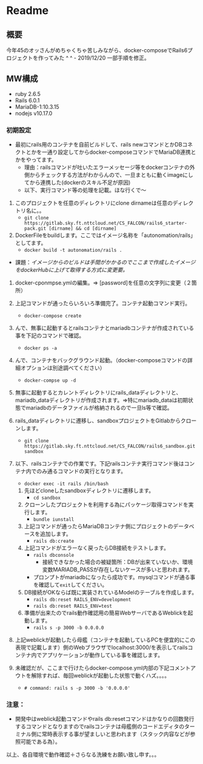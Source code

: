 # Readme

## 概要

今年45のオッさんがめちゃくちゃ苦しみながら、docker-composeでRails6プロジェクトを作ってみた ^ ^
    - 2019/12/20 一部手順を修正。

## MW構成

- ruby 2.6.5
- Rails 6.0.1
- MariaDB-1:10.3.15
- nodejs v10.17.0

### 初期設定

- 最初にrails用のコンテナを自前ビルドして、rails newコマンドとかDBコネクトとかを一通り設定してからdocker-composeコマンドでMariaDB連携とかをやってます。
  - 理由：railsコマンドが吐いたエラーメッセージ等をdockerコンテナの外側からチェックする方法がわからんので、一旦まともに動くimageにしてから連携した(dockerのスキル不足が原因)
  - 以下、実行コマンド等の処理を記載。ほな行くで〜

1. このプロジェクトを任意のディレクトリにclone dirnameは任意のディレクトリ名に。。
    - `git clone https://gitlab.sky.ft.nttcloud.net/CS_FALCON/rails6_starter-pack.git [dirname] && cd [dirname]`
1. DockerFileをbuildします。ここではイメージ名称を「autonomation/rails」としてます。
    - `docker build -t autonomation/rails .`

+ 課題：*イメージからのビルドは手間がかかるのでここまで作成したイメージをdockerHubに上げて取得する方式に変更要。*

1. docker-cponmpse.ymlの編集。=> [password]を任意の文字列に変更（２箇所）
1. 上記コマンドが通ったらいろいろ準備完了。コンテナ起動コマンド実行。
    - `docker-compose create`
1. んで、無事に起動するとrailsコンテナとmariadbコンテナが作成されている事を下記のコマンドで確認。
    - `docker ps -a`
1. んで、コンテナをバックグラウンド起動。（docker-composeコマンドの詳細オプションは別途調べてください）
    - `docker-compse up -d`
1. 無事に起動するとカレントディレクトリにrails_dataディレクトリと、mariadb_dataディレクトリが作成されます。=>特にmariadb_dataは初期状態でmariadbのデータファイルが格納されるので一旦ls等で確認。
1. rails_dataディレクトリに遷移し、sandboxプロジェクトをGitlabからクローンします。
    - `git clone https://gitlab.sky.ft.nttcloud.net/CS_FALCON/rails6_sandbox.git sandbox`
1. 以下、railsコンテナでの作業です。下記railsコンテナ実行コマンド後はコンテナ内でのみ通るコマンドの実行となります。
    - `docker exec -it rails /bin/bash`

    1. 先ほどcloneしたsandboxディレクトリに遷移します。
        - `cd sandbox`
    1. クローンしたプロジェクトを利用する為にパッケージ取得コマンドを実行します。
        - `bundle iunstall`
    1. 上記コマンドが通ったらMariaDBコンテナ側にプロジェクトのデータベースを追加します。
        - `rails db:create`
    1. 上記コマンドがエラーなく戻ったらDB接続をテストします。
        - `rails dbconsole`
            + 接続できなかった場合の被疑箇所：DBが出来ていないか、環境変数MARIADB_PASSが存在しないケースが多いと思われます。
        - プロンプトがmariadbになったら成功です。mysqlコマンドが通る事を確認して`exit`してください。
    1. DB接続がOKならば既に実装されているModelのテーブルを作成します。
        - `rails db:reset RAILS_ENV=development`
        - `rails db:reset RAILS_ENV=test`
    1. 準備が出来たのでrails動作確認用の簡易WebサーバであるWeblickを起動します。
        - `rails s -p 3000 -b 0.0.0.0`

1. 上記weblickが起動したら母艦（コンテナを起動しているPCを便宜的にこの表現で記載します）側のWebブラウザでlocalhost:3000/を表示してrailsコンテナ内でアプリケーションが動作している事を確認します。

1. 未確認だが、ここまで行けたらdocker-compose.yml内部の下記コメントアウトを解除すれば、毎回weblickが起動した状態で動くハズ。。。。
    - `# command: rails s -p 3000 -b '0.0.0.0'`
### 注意：
- 開発中はweblick起動コマンドやrails db:resetコマンドはかなりの回数発行するコマンドとなりますのでrailsコンテナは母艦側のコードエディタのターミナル側に常時表示する事が望ましいと思われます（スタック内容などが参照可能である為）。

以上、各自環境で動作確認＋さらなる洗練をお願い致し申す。。。
